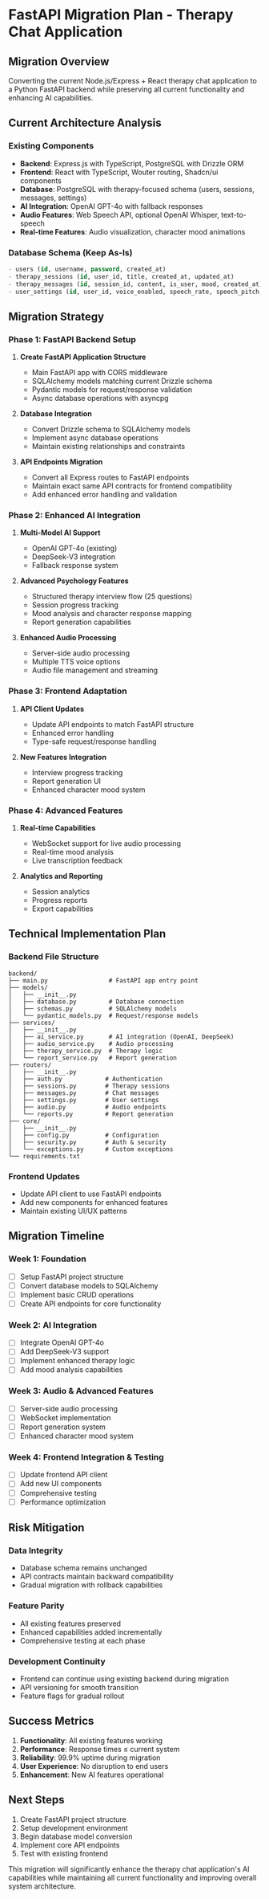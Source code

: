 # FastAPI Migration Plan - Therapy Chat Application

## Migration Overview

Converting the current Node.js/Express + React therapy chat application to a Python FastAPI backend while preserving all current functionality and enhancing AI capabilities.

## Current Architecture Analysis

### Existing Components
- **Backend**: Express.js with TypeScript, PostgreSQL with Drizzle ORM
- **Frontend**: React with TypeScript, Wouter routing, Shadcn/ui components
- **Database**: PostgreSQL with therapy-focused schema (users, sessions, messages, settings)
- **AI Integration**: OpenAI GPT-4o with fallback responses
- **Audio Features**: Web Speech API, optional OpenAI Whisper, text-to-speech
- **Real-time Features**: Audio visualization, character mood animations

### Database Schema (Keep As-Is)
```sql
- users (id, username, password, created_at)
- therapy_sessions (id, user_id, title, created_at, updated_at)
- therapy_messages (id, session_id, content, is_user, mood, created_at)
- user_settings (id, user_id, voice_enabled, speech_rate, speech_pitch, language, therapist_personality, audio_visualization_enabled, updated_at)
```

## Migration Strategy

### Phase 1: FastAPI Backend Setup
1. **Create FastAPI Application Structure**
   - Main FastAPI app with CORS middleware
   - SQLAlchemy models matching current Drizzle schema
   - Pydantic models for request/response validation
   - Async database operations with asyncpg

2. **Database Integration**
   - Convert Drizzle schema to SQLAlchemy models
   - Implement async database operations
   - Maintain existing relationships and constraints

3. **API Endpoints Migration**
   - Convert all Express routes to FastAPI endpoints
   - Maintain exact same API contracts for frontend compatibility
   - Add enhanced error handling and validation

### Phase 2: Enhanced AI Integration
1. **Multi-Model AI Support**
   - OpenAI GPT-4o (existing)
   - DeepSeek-V3 integration
   - Fallback response system

2. **Advanced Psychology Features**
   - Structured therapy interview flow (25 questions)
   - Session progress tracking
   - Mood analysis and character response mapping
   - Report generation capabilities

3. **Enhanced Audio Processing**
   - Server-side audio processing
   - Multiple TTS voice options
   - Audio file management and streaming

### Phase 3: Frontend Adaptation
1. **API Client Updates**
   - Update API endpoints to match FastAPI structure
   - Enhanced error handling
   - Type-safe request/response handling

2. **New Features Integration**
   - Interview progress tracking
   - Report generation UI
   - Enhanced character mood system

### Phase 4: Advanced Features
1. **Real-time Capabilities**
   - WebSocket support for live audio processing
   - Real-time mood analysis
   - Live transcription feedback

2. **Analytics and Reporting**
   - Session analytics
   - Progress reports
   - Export capabilities

## Technical Implementation Plan

### Backend File Structure
```
backend/
├── main.py                 # FastAPI app entry point
├── models/
│   ├── __init__.py
│   ├── database.py         # Database connection
│   ├── schemas.py          # SQLAlchemy models
│   └── pydantic_models.py  # Request/response models
├── services/
│   ├── __init__.py
│   ├── ai_service.py       # AI integration (OpenAI, DeepSeek)
│   ├── audio_service.py    # Audio processing
│   ├── therapy_service.py  # Therapy logic
│   └── report_service.py   # Report generation
├── routers/
│   ├── __init__.py
│   ├── auth.py            # Authentication
│   ├── sessions.py        # Therapy sessions
│   ├── messages.py        # Chat messages
│   ├── settings.py        # User settings
│   ├── audio.py           # Audio endpoints
│   └── reports.py         # Report generation
├── core/
│   ├── __init__.py
│   ├── config.py          # Configuration
│   ├── security.py        # Auth & security
│   └── exceptions.py      # Custom exceptions
└── requirements.txt
```

### Frontend Updates
- Update API client to use FastAPI endpoints
- Add new components for enhanced features
- Maintain existing UI/UX patterns

## Migration Timeline

### Week 1: Foundation
- [ ] Setup FastAPI project structure
- [ ] Convert database models to SQLAlchemy
- [ ] Implement basic CRUD operations
- [ ] Create API endpoints for core functionality

### Week 2: AI Integration
- [ ] Integrate OpenAI GPT-4o
- [ ] Add DeepSeek-V3 support
- [ ] Implement enhanced therapy logic
- [ ] Add mood analysis capabilities

### Week 3: Audio & Advanced Features
- [ ] Server-side audio processing
- [ ] WebSocket implementation
- [ ] Report generation system
- [ ] Enhanced character mood system

### Week 4: Frontend Integration & Testing
- [ ] Update frontend API client
- [ ] Add new UI components
- [ ] Comprehensive testing
- [ ] Performance optimization

## Risk Mitigation

### Data Integrity
- Database schema remains unchanged
- API contracts maintain backward compatibility
- Gradual migration with rollback capabilities

### Feature Parity
- All existing features preserved
- Enhanced capabilities added incrementally
- Comprehensive testing at each phase

### Development Continuity
- Frontend can continue using existing backend during migration
- API versioning for smooth transition
- Feature flags for gradual rollout

## Success Metrics

1. **Functionality**: All existing features working
2. **Performance**: Response times ≤ current system
3. **Reliability**: 99.9% uptime during migration
4. **User Experience**: No disruption to end users
5. **Enhancement**: New AI features operational

## Next Steps

1. Create FastAPI project structure
2. Setup development environment
3. Begin database model conversion
4. Implement core API endpoints
5. Test with existing frontend

This migration will significantly enhance the therapy chat application's AI capabilities while maintaining all current functionality and improving overall system architecture.
